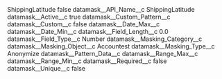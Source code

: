 <?xml version="1.0" encoding="UTF-8"?>
<CustomMetadata xmlns="http://soap.sforce.com/2006/04/metadata" xmlns:xsi="http://www.w3.org/2001/XMLSchema-instance" xmlns:xsd="http://www.w3.org/2001/XMLSchema">
    <label>ShippingLatitude</label>
    <protected>false</protected>
    <values>
        <field>datamask__API_Name__c</field>
        <value xsi:type="xsd:string">ShippingLatitude</value>
    </values>
    <values>
        <field>datamask__Active__c</field>
        <value xsi:type="xsd:boolean">true</value>
    </values>
    <values>
        <field>datamask__Custom_Pattern__c</field>
        <value xsi:nil="true"/>
    </values>
    <values>
        <field>datamask__Custom__c</field>
        <value xsi:type="xsd:boolean">false</value>
    </values>
    <values>
        <field>datamask__Date_Max__c</field>
        <value xsi:nil="true"/>
    </values>
    <values>
        <field>datamask__Date_Min__c</field>
        <value xsi:nil="true"/>
    </values>
    <values>
        <field>datamask__Field_Length__c</field>
        <value xsi:type="xsd:double">0.0</value>
    </values>
    <values>
        <field>datamask__Field_Type__c</field>
        <value xsi:type="xsd:string">Number</value>
    </values>
    <values>
        <field>datamask__Masking_Category__c</field>
        <value xsi:nil="true"/>
    </values>
    <values>
        <field>datamask__Masking_Object__c</field>
        <value xsi:type="xsd:string">Accountest</value>
    </values>
    <values>
        <field>datamask__Masking_Type__c</field>
        <value xsi:type="xsd:string">Anonymize</value>
    </values>
    <values>
        <field>datamask__Pattern_Data__c</field>
        <value xsi:nil="true"/>
    </values>
    <values>
        <field>datamask__Range_Max__c</field>
        <value xsi:nil="true"/>
    </values>
    <values>
        <field>datamask__Range_Min__c</field>
        <value xsi:nil="true"/>
    </values>
    <values>
        <field>datamask__Required__c</field>
        <value xsi:type="xsd:boolean">false</value>
    </values>
    <values>
        <field>datamask__Unique__c</field>
        <value xsi:type="xsd:boolean">false</value>
    </values>
</CustomMetadata>
